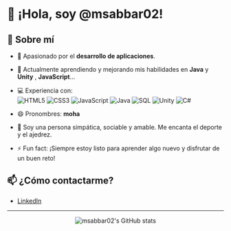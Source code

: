 # 👋 ¡Hola, soy @msabbar02!

## 🚀 Sobre mí

- 👀 Apasionado por  el **desarrollo de aplicaciones**.
- 🌱 Actualmente aprendiendo y mejorando mis habilidades en **Java** y **Unity** , **JavaScript**...
- 💻 Experiencia con:  
  ![HTML5](https://img.shields.io/badge/HTML5-E34F26?style=for-the-badge&logo=html5&logoColor=white)
  ![CSS3](https://img.shields.io/badge/CSS3-1572B6?style=for-the-badge&logo=css3&logoColor=white)
  ![JavaScript](https://img.shields.io/badge/JavaScript-F7DF1E?style=for-the-badge&logo=javascript&logoColor=black)
  ![Java](https://img.shields.io/badge/Java-ED8B00?style=for-the-badge&logo=java&logoColor=white)
  ![SQL](https://img.shields.io/badge/SQL-4479A1?style=for-the-badge&logo=postgresql&logoColor=white)
  ![Unity](https://img.shields.io/badge/Unity-100000?style=for-the-badge&logo=unity&logoColor=white)
  ![C#](https://img.shields.io/badge/C%23-239120?style=for-the-badge&logo=c-sharp&logoColor=white)

- 😄 Pronombres: **moha**
- 💬 Soy una persona simpática, sociable y amable. Me encanta el deporte y el ajedrez.  
- ⚡ Fun fact: ¡Siempre estoy listo para aprender algo nuevo y disfrutar de un buen reto!

## 📫 ¿Cómo contactarme?

- [LinkedIn](https://www.linkedin.com/in/msabbar02)

<!--
¡Este perfil es ✨ especial ✨ porque su README.md aparece en tu perfil de GitHub!
-->

---

<p align="center">
  <img src="https://github-readme-stats.vercel.app/api?username=msabbar02&show_icons=true&theme=tokyonight" alt="msabbar02's GitHub stats"/>
</p>
